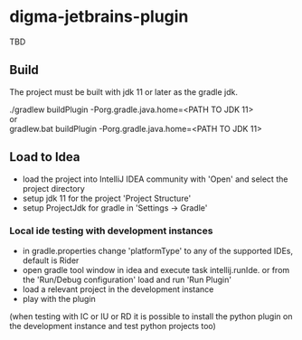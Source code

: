 # digma-jetbrains-plugin

TBD


## Build
The project must be built with jdk 11 or later as the gradle jdk.</br>

./gradlew buildPlugin -Porg.gradle.java.home=<PATH TO JDK 11></br>
or</br>
gradlew.bat buildPlugin -Porg.gradle.java.home=<PATH TO JDK 11></br>

## Load to Idea

- load the project into IntelliJ IDEA community with 'Open' and select the project directory</br>
- setup jdk 11 for the project 'Project Structure'</br>
- setup ProjectJdk for gradle in 'Settings -> Gradle'</br>


### Local ide testing with development instances

- in gradle.properties change 'platformType' to any of the supported IDEs, default is Rider</br>
- open gradle tool window in idea and execute task intellij.runIde. or from the 'Run/Debug configuration' load and run 'Run Plugin'</br>
- load a relevant project in the development instance</br>
- play with the plugin</br>

(when testing with IC or IU or RD it is possible to install the python plugin on the development instance 
and test python projects too)


<!-- Plugin description -->
[//]: # (satisfy gradle build with plugin description)
<!-- Plugin description end -->

  
[template]: https://github.com/JetBrains/intellij-platform-plugin-template
